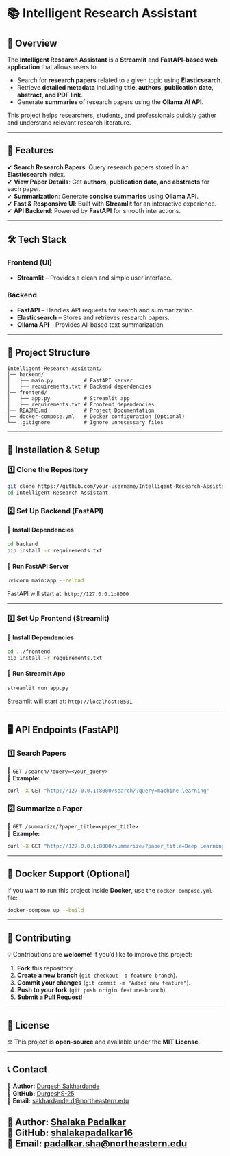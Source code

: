 # 📚 Intelligent Research Assistant


## 📌 Overview
The **Intelligent Research Assistant** is a **Streamlit** and **FastAPI-based web application** that allows users to:
- Search for **research papers** related to a given topic using **Elasticsearch**.
- Retrieve **detailed metadata** including **title, authors, publication date, abstract, and PDF link**.
- Generate **summaries** of research papers using the **Ollama AI API**.

This project helps researchers, students, and professionals quickly gather and understand relevant research literature.

---

## 🚀 Features
✔ **Search Research Papers**: Query research papers stored in an **Elasticsearch** index.  
✔ **View Paper Details**: Get **authors, publication date, and abstracts** for each paper.  
✔ **Summarization**: Generate **concise summaries** using **Ollama API**.  
✔ **Fast & Responsive UI**: Built with **Streamlit** for an interactive experience.  
✔ **API Backend**: Powered by **FastAPI** for smooth interactions.  

---

## 🛠️ Tech Stack
### **Frontend (UI)**
- **Streamlit** – Provides a clean and simple user interface.

### **Backend**
- **FastAPI** – Handles API requests for search and summarization.
- **Elasticsearch** – Stores and retrieves research papers.
- **Ollama API** – Provides AI-based text summarization.

---

## 📂 Project Structure
```
Intelligent-Research-Assistant/
│── backend/
│   ├── main.py          # FastAPI server
│   ├── requirements.txt # Backend dependencies
│── frontend/
│   ├── app.py           # Streamlit app
│   ├── requirements.txt # Frontend dependencies
│── README.md            # Project Documentation
│── docker-compose.yml   # Docker configuration (Optional)
└── .gitignore           # Ignore unnecessary files
```

---

## 🔧 Installation & Setup

### **1️⃣ Clone the Repository**
```bash
git clone https://github.com/your-username/Intelligent-Research-Assistant.git
cd Intelligent-Research-Assistant
```

### **2️⃣ Set Up Backend (FastAPI)**
#### **🔹 Install Dependencies**
```bash
cd backend
pip install -r requirements.txt
```

#### **🔹 Run FastAPI Server**
```bash
uvicorn main:app --reload
```
FastAPI will start at: `http://127.0.0.1:8000`

---

### **3️⃣ Set Up Frontend (Streamlit)**
#### **🔹 Install Dependencies**
```bash
cd ../frontend
pip install -r requirements.txt
```

#### **🔹 Run Streamlit App**
```bash
streamlit run app.py
```
Streamlit will start at: `http://localhost:8501`

---

## 🖥️ API Endpoints (FastAPI)
### **1️⃣ Search Papers**
🔗 `GET /search/?query=<your_query>`  
📌 **Example:**  
```bash
curl -X GET "http://127.0.0.1:8000/search/?query=machine learning"
```

### **2️⃣ Summarize a Paper**
🔗 `GET /summarize/?paper_title=<paper_title>`  
📌 **Example:**  
```bash
curl -X GET "http://127.0.0.1:8000/summarize/?paper_title=Deep Learning"
```

---

## 🐳 Docker Support (Optional)
If you want to run this project inside **Docker**, use the `docker-compose.yml` file:
```bash
docker-compose up --build
```
---

## 🤝 Contributing
💡 Contributions are **welcome**! If you’d like to improve this project:
1. **Fork** this repository.
2. **Create a new branch** (`git checkout -b feature-branch`).
3. **Commit your changes** (`git commit -m "Added new feature"`).
4. **Push to your fork** (`git push origin feature-branch`).
5. **Submit a Pull Request**!

---

## 📜 License
⚖️ This project is **open-source** and available under the **MIT License**.

---

## 📞 Contact
🔹 **Author:** [Durgesh Sakhardande](https://www.linkedin.com/in/durgesh-s/)  
🔹 **GitHub:** [DurgeshS-25](https://github.com/DurgeshS-25)  
🔹 **Email:** [sakhardande.d@northeastern.edu](mailto:sakhardande.d@northeastern.edu)  

🔹 **Author:** [Shalaka Padalkar](https://www.linkedin.com/in/shalaka-padalkar/)  
🔹 **GitHub:** [shalakapadalkar16](https://github.com/shalakapadalkar16)  
🔹 **Email:** [padalkar.sha@northeastern.edu](mailto:padalkar.sha@northeastern.edu)  
---

